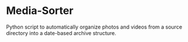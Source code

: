 # Media-Sorter
Python script to automatically organize photos and videos from a source directory into a date-based archive structure.
